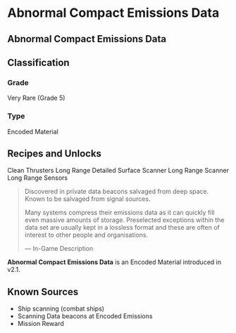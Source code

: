 # Abnormal Compact Emissions Data
##  Abnormal Compact Emissions Data

## Classification

### Grade

Very Rare (Grade 5)

### Type

Encoded Material

## Recipes and Unlocks

Clean Thrusters
 Long Range Detailed Surface Scanner
 Long Range Scanner
 Long Range Sensors

> 
> 
> Discovered in private data beacons salvaged from deep space. Known to be salvaged from signal sources.
> 
> Many systems compress their emissions data as it can quickly fill even massive amounts of storage. Preselected exceptions within the data set are usually kept in a lossless format and these are often of interest to other people and organisations.
> 
> 
> — In-Game Description
> 

**Abnormal Compact Emissions Data** is an Encoded Material introduced in v2.1.

## Known Sources

- Ship scanning (combat ships)
- Scanning Data beacons at Encoded Emissions
- Mission Reward